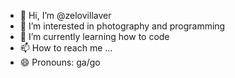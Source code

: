 - 👋 Hi, I’m @zelovillaver
- 👀 I’m interested in photography and programming
- 🌱 I’m currently learning how to code
- 📫 How to reach me ...
- 😄 Pronouns: ga/go

<!---
zelovillaver/zelovillaver is a ✨ special ✨ repository because its `README.md` (this file) appears on your GitHub profile.
You can click the Preview link to take a look at your changes.
--->
